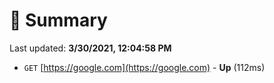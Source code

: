 # 📖 Summary
Last updated: **3/30/2021, 12:04:58 PM**

- `GET` [https://google.com](https://google.com) - **Up** (112ms)
